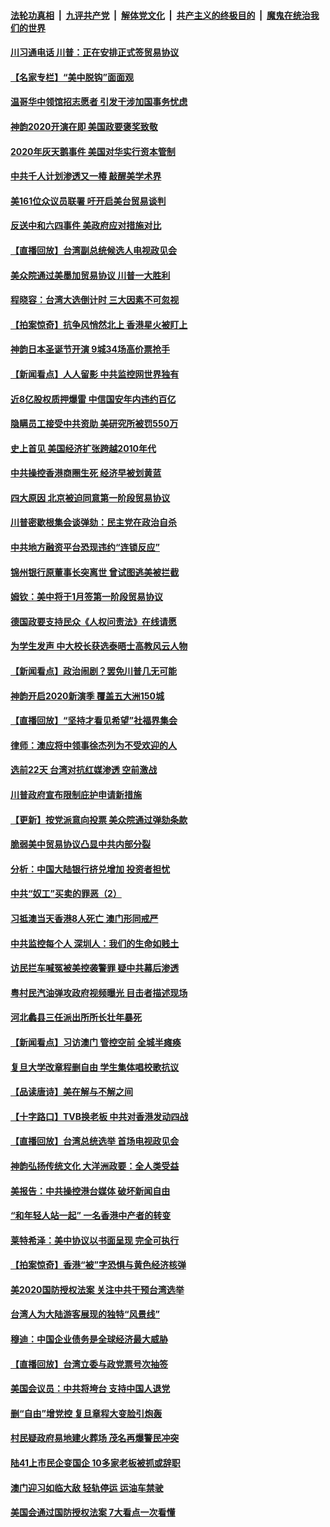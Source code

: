 ####  [法轮功真相](../../../../basic/blob/master/README.md?t=12210626) &nbsp;|&nbsp; [九评共产党](../../../../9ping.md/blob/master/README.md?t=12210626) &nbsp;|&nbsp; [解体党文化](../../../../jtdwh.md/blob/master/README.md?t=12210626)  &nbsp;|&nbsp; [共产主义的终极目的](../../../../gczydzjmd.md/blob/master/README.md?t=12210626) &nbsp;|&nbsp; [魔鬼在统治我们的世界](../../../../mgztzwmdsj.md/blob/master/README.md?t=12210626) 

#### [川习通电话 川普：正在安排正式签贸易协议](../pages/nf4514/n11735839.md?t=12210626) 

#### [【名家专栏】“美中脱钩”面面观](../pages/nf4514/n11735692.md?t=12210626) 

#### [温哥华中领馆招志愿者 引发干涉加国事务忧虑](../pages/nf4514/n11735050.md?t=12210626) 

#### [神韵2020开演在即 美国政要褒奖致敬](../pages/nf4514/n11729935.md?t=12210626) 

#### [2020年灰天鹅事件 美国对华实行资本管制](../pages/nf4514/n11735719.md?t=12210626) 

#### [中共千人计划渗透又一椿 敲醒美学术界](../pages/nf4514/n11735720.md?t=12210626) 

#### [美161位众议员联署 吁开启美台贸易谈判](../pages/nf4514/n11735503.md?t=12210626) 

#### [反送中和六四事件 美政府应对措施对比](../pages/nf4514/n11706347.md?t=12210626) 

#### [【直播回放】台湾副总统候选人电视政见会](../pages/nf4514/n11733207.md?t=12210626) 

#### [美众院通过美墨加贸易协议 川普一大胜利](../pages/nf4514/n11734753.md?t=12210626) 

#### [程晓容：台湾大选倒计时 三大因素不可忽视](../pages/nf4514/n11734967.md?t=12210626) 

#### [【拍案惊奇】抗争风悄然北上 香港星火被盯上](../pages/nf4514/n11734006.md?t=12210626) 

#### [神韵日本圣诞节开演 9城34场高价票抢手](../pages/nf4514/n11734203.md?t=12210626) 

#### [【新闻看点】人人留影 中共监控网世界独有](../pages/nf4514/n11733260.md?t=12210626) 

#### [近8亿股权质押爆雷 中信国安年内违约百亿](../pages/nf4514/n11733621.md?t=12210626) 

#### [隐瞒员工接受中共资助 美研究所被罚550万](../pages/nf4514/n11733758.md?t=12210626) 

#### [史上首见 美国经济扩张跨越2010年代](../pages/nf4514/n11733756.md?t=12210626) 

#### [中共操控香港商圈生死 经济早被划黄蓝](../pages/nf4514/n11733596.md?t=12210626) 

#### [四大原因 北京被迫同意第一阶段贸易协议](../pages/nf4514/n11731502.md?t=12210626) 

#### [川普密歇根集会谈弹劾：民主党在政治自杀](../pages/nf4514/n11733479.md?t=12210626) 

#### [中共地方融资平台恐现违约“连锁反应”](../pages/nf4514/n11733285.md?t=12210626) 

#### [锦州银行原董事长突离世 曾试图逃美被拦截](../pages/nf4514/n11733304.md?t=12210626) 

#### [姆钦：美中将于1月签第一阶段贸易协议](../pages/nf4514/n11733234.md?t=12210626) 

#### [德国政要支持民众《人权问责法》在线请愿](../pages/nf4514/n11730975.md?t=12210626) 

#### [为学生发声 中大校长获选泰晤士高教风云人物](../pages/nf4514/n11732947.md?t=12210626) 

#### [【新闻看点】政治闹剧？罢免川普几无可能](../pages/nf4514/n11733123.md?t=12210626) 

#### [神韵开启2020新演季 覆盖五大洲150城](../pages/nf4514/n11731582.md?t=12210626) 

#### [【直播回放】“坚持才看见希望”社福界集会](../pages/nf4514/n11732770.md?t=12210626) 

#### [律师：澳应将中领事徐杰列为不受欢迎的人](../pages/nf4514/n11730282.md?t=12210626) 

#### [选前22天 台湾对抗红媒渗透 空前激战](../pages/nf4514/n11732101.md?t=12210626) 

#### [川普政府宣布限制庇护申请新措施](../pages/nf4514/n11731825.md?t=12210626) 

#### [【更新】按党派意向投票 美众院通过弹劾条款](../pages/nf4514/n11730780.md?t=12210626) 

#### [脆弱美中贸易协议凸显中共内部分裂](../pages/nf4514/n11731529.md?t=12210626) 

#### [分析：中国大陆银行挤兑增加 投资者担忧](../pages/nf4514/n11731081.md?t=12210626) 

#### [中共“奴工”买卖的罪恶（2）](../pages/nf4514/n11716148.md?t=12210626) 

#### [习抵澳当天香港8人死亡 澳门形同戒严](../pages/nf4514/n11731332.md?t=12210626) 

#### [中共监控每个人 深圳人：我们的生命如贱土](../pages/nf4514/n11731162.md?t=12210626) 

#### [访民拦车喊冤被美控袭警罪 疑中共幕后渗透](../pages/nf4514/n11730957.md?t=12210626) 

#### [粤村民汽油弹攻政府视频曝光 目击者描述现场](../pages/nf4514/n11731023.md?t=12210626) 

#### [河北蠡县三任派出所所长壮年暴死](../pages/nf4514/n11731125.md?t=12210626) 

#### [【新闻看点】习访澳门 管控空前 全城半瘫痪](../pages/nf4514/n11730763.md?t=12210626) 

#### [复旦大学改章程删自由 学生集体唱校歌抗议](../pages/nf4514/n11730768.md?t=12210626) 

#### [【品读唐诗】美在解与不解之间](../pages/nf4514/n11706453.md?t=12210626) 

#### [【十字路口】TVB换老板 中共对香港发动四战](../pages/nf4514/n11729234.md?t=12210626) 

#### [【直播回放】台湾总统选举 首场电视政见会](../pages/nf4514/n11730384.md?t=12210626) 

#### [神韵弘扬传统文化 大洋洲政要：全人类受益](../pages/nf4514/n11704242.md?t=12210626) 

#### [美报告：中共操控港台媒体 破坏新闻自由](../pages/nf4514/n11729907.md?t=12210626) 

#### [“和年轻人站一起” 一名香港中产者的转变](../pages/nf4514/n11728008.md?t=12210626) 

#### [莱特希泽：美中协议以书面呈现 完全可执行](../pages/nf4514/n11729311.md?t=12210626) 

#### [【拍案惊奇】香港“被”字恐惧与黄色经济核弹](../pages/nf4514/n11729410.md?t=12210626) 

#### [美2020国防授权法案 关注中共干预台湾选举](../pages/nf4514/n11729318.md?t=12210626) 

#### [台湾人为大陆游客展现的独特“风景线”](../pages/nf4514/n11728703.md?t=12210626) 

#### [穆迪：中国企业债务是全球经济最大威胁](../pages/nf4514/n11729036.md?t=12210626) 

#### [【直播回放】台湾立委与政党票号次抽签](../pages/nf4514/n11728683.md?t=12210626) 

#### [美国会议员：中共将垮台 支持中国人退党](../pages/nf4514/n11725052.md?t=12210626) 

#### [删“自由”增党控 复旦章程大变脸引炮轰](../pages/nf4514/n11729071.md?t=12210626) 

#### [村民疑政府易地建火葬场 茂名再爆警民冲突](../pages/nf4514/n11728981.md?t=12210626) 

#### [陆41上市民企变国企 10多家老板被抓或辞职](../pages/nf4514/n11728754.md?t=12210626) 

#### [澳门迎习如临大敌 轻轨停运 运油车禁驶](../pages/nf4514/n11728815.md?t=12210626) 

#### [美国会通过国防授权法案 7大看点一次看懂](../pages/nf4514/n11726557.md?t=12210626) 

